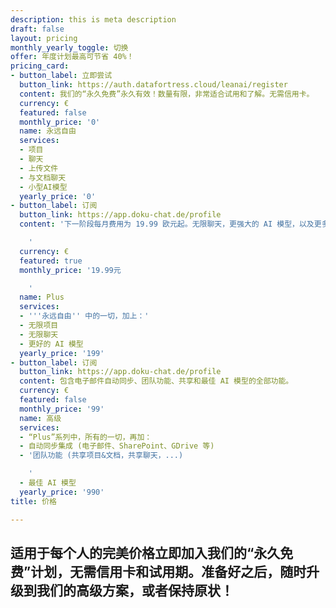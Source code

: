 ```yaml
---
description: this is meta description
draft: false
layout: pricing
monthly_yearly_toggle: 切换
offer: 年度计划最高可节省 40%！
pricing_card:
- button_label: 立即尝试
  button_link: https://auth.datafortress.cloud/leanai/register
  content: 我们的“永久免费”永久有效！数量有限，非常适合试用和了解。无需信用卡。
  currency: €
  featured: false
  monthly_price: '0'
  name: 永远自由
  services:
  - 项目
  - 聊天
  - 上传文件
  - 与文档聊天
  - 小型AI模型
  yearly_price: '0'
- button_label: 订阅
  button_link: https://app.doku-chat.de/profile
  content: '下一阶段每月费用为 19.99 欧元起。无限聊天，更强大的 AI 模型，以及更多功能。

    '
  currency: €
  featured: true
  monthly_price: '19.99元

    '
  name: Plus
  services:
  - '''永远自由'' 中的一切，加上：'
  - 无限项目
  - 无限聊天
  - 更好的 AI 模型
  yearly_price: '199'
- button_label: 订阅
  button_link: https://app.doku-chat.de/profile
  content: 包含电子邮件自动同步、团队功能、共享和最佳 AI 模型的全部功能。
  currency: €
  featured: false
  monthly_price: '99'
  name: 高级
  services:
  - “Plus”系列中，所有的一切，再加：
  - 自动同步集成 (电子邮件、SharePoint、GDrive 等)
  - '团队功能 (共享项目&文档，共享聊天，...)

    '
  - 最佳 AI 模型
  yearly_price: '990'
title: 价格

---
```

## 适用于每个人的完美价格立即加入我们的“永久免费”计划，无需信用卡和试用期。准备好之后，随时升级到我们的高级方案，或者保持原状！
